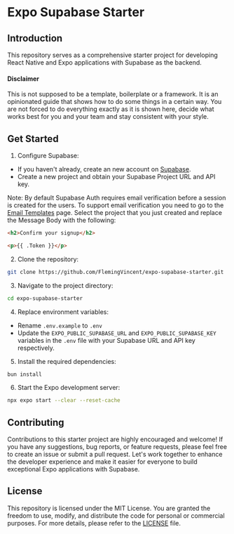 # Expo Supabase Starter

## Introduction

This repository serves as a comprehensive starter project for developing React Native and Expo applications with Supabase as the backend.

#### Disclaimer

This is not supposed to be a template, boilerplate or a framework. It is an opinionated guide that shows how to do some things in a certain way. You are not forced to do everything exactly as it is shown here, decide what works best for you and your team and stay consistent with your style.

## Get Started

1. Configure Supabase:

- If you haven't already, create an new account on [Supabase](https://supabase.com/).
- Create a new project and obtain your Supabase Project URL and API key.

Note: By default Supabase Auth requires email verification before a session is created for the users. To support email verification you need to go to the [Email Templates](https://supabase.com/dashboard/project/_/auth/templates) page. Select the project that you just created and replace the Message Body with the following:

```html
<h2>Confirm your signup</h2>

<p>{{ .Token }}</p>
```

2. Clone the repository:

```bash
git clone https://github.com/FlemingVincent/expo-supabase-starter.git
```

3. Navigate to the project directory:

```bash
cd expo-supabase-starter
```

4. Replace environment variables:

- Rename `.env.example` to `.env`
- Update the `EXPO_PUBLIC_SUPABASE_URL` and `EXPO_PUBLIC_SUPABASE_KEY` variables in the `.env` file with your Supabase URL and API key respectively.

5. Install the required dependencies:

```bash
bun install
```

6. Start the Expo development server:

```bash
npx expo start --clear --reset-cache
```

## Contributing

Contributions to this starter project are highly encouraged and welcome! If you have any suggestions, bug reports, or feature requests, please feel free to create an issue or submit a pull request. Let's work together to enhance the developer experience and make it easier for everyone to build exceptional Expo applications with Supabase.

## License

This repository is licensed under the MIT License. You are granted the freedom to use, modify, and distribute the code for personal or commercial purposes. For more details, please refer to the [LICENSE](https://github.com/FlemingVincent/supabase-starter/blob/main/LICENSE) file.
